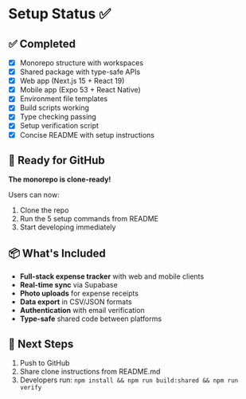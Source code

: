 # Setup Status ✅

## ✅ Completed

- [x] Monorepo structure with workspaces
- [x] Shared package with type-safe APIs
- [x] Web app (Next.js 15 + React 19)
- [x] Mobile app (Expo 53 + React Native)
- [x] Environment file templates
- [x] Build scripts working
- [x] Type checking passing
- [x] Setup verification script
- [x] Concise README with setup instructions

## 🎯 Ready for GitHub

**The monorepo is clone-ready!**

Users can now:

1. Clone the repo
2. Run the 5 setup commands from README
3. Start developing immediately

## 📦 What's Included

- **Full-stack expense tracker** with web and mobile clients
- **Real-time sync** via Supabase
- **Photo uploads** for expense receipts
- **Data export** in CSV/JSON formats
- **Authentication** with email verification
- **Type-safe** shared code between platforms

## 🚀 Next Steps

1. Push to GitHub
2. Share clone instructions from README.md
3. Developers run: `npm install && npm run build:shared && npm run verify`
